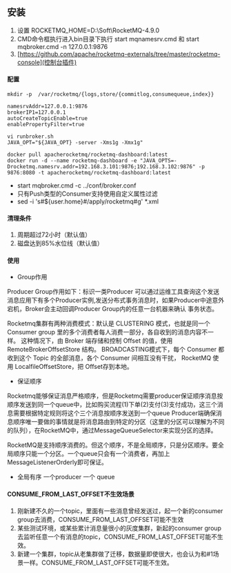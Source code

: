 ## 安装
1. 设置 ROCKETMQ_HOME=D:\Soft\RocketMQ-4.9.0
2. CMD命令框执行进入bin目录下执行 start mqnamesrv.cmd 和 start mqbroker.cmd -n 127.0.0.1:9876
3. [https://github.com/apache/rocketmq-externals/tree/master/rocketmq-console](控制台插件)
#### 配置
```
mkdir -p  /var/rocketmq/{logs,store/{commitlog,consumequeue,index}}

namesrvAddr=127.0.0.1:9876
brokerIP1=127.0.0.1
autoCreateTopicEnable=true
enablePropertyFilter=true

vi runbroker.sh
JAVA_OPT="${JAVA_OPT} -server -Xms1g -Xmx1g"

docker pull apacherocketmq/rocketmq-dashboard:latest
docker run -d --name rocketmq-dashboard -e "JAVA_OPTS=-Drocketmq.namesrv.addr=192.168.3.101:9876;192.168.3.102:9876" -p 9876:8080 -t apacherocketmq/rocketmq-dashboard:latest
```
 - start mqbroker.cmd -c ../conf/broker.conf
 - 只有Push类型的Consumer支持使用自定义属性过滤 
 - sed -i 's#${user.home}#/apply/rocketmq#g'  *.xml
#### 清理条件
 1. 周期超过72小时（默认值） 
 2. 磁盘达到85%水位线（默认值）
#### 使用
- Group作用  

Producer Group作用如下：标识一类Producer 可以通过运维工具查询这个发送消息应用下有多个Producer实例,发送分布式事务消息时，如果Producer中途意外宕机，Broker会主动回调Producer Group内的任意一台机器来确认 事务状态。

Rocketmq集群有两种消费模式：默认是 CLUSTERING 模式，也就是同一个 Consumer group 里的多个消费者每人消费一部分，各自收到的消息内容不一样。 这种情况下，由 Broker 端存储和控制 Offset 的值，使用 RemoteBrokerOffsetStore 结构。
BROADCASTING模式下，每个 Consumer 都收到这个 Topic 的全部消息，各个 Consumer 间相互没有干扰， RocketMQ 使用 LocalfileOffsetStore，把 Offset存到本地。
- 保证顺序  

Rocketmq能够保证消息严格顺序，但是Rocketmq需要producer保证顺序消息按顺序发送到同一个queue中，比如购买流程(1)下单(2)支付(3)支付成功，这三个消息需要根据特定规则将这个三个消息按顺序发送到一个queue Producer端确保消息顺序唯一要做的事情就是将消息路由到特定的分区（这里的分区可以理解为不同的队列），在RocketMQ中，通过MessageQueueSelector来实现分区的选择。

RocketMQ是支持顺序消费的。但这个顺序，不是全局顺序，只是分区顺序。要全局顺序只能一个分区。一个queue只会有一个消费者，再加上MessageListenerOrderly即可保证。

- 全局有序 一个producer 一个 queue
#### CONSUME_FROM_LAST_OFFSET不生效场景
1. 刚新建不久的一个topic，里面有一些消息曾经发送过，起一个新的consumer group去消费，CONSUME_FROM_LAST_OFFSET可能不生效
2. 某些测试环境，或某些累计消息量很小的灰度集群，新起的consumer group 去监听任意一个有消息的topic，CONSUME_FROM_LAST_OFFSET可能不生效。
3. 新建一个集群，topic从老集群做了迁移，数据量即使很大，也会认为和#1场景一样。CONSUME_FROM_LAST_OFFSET可能不生效。